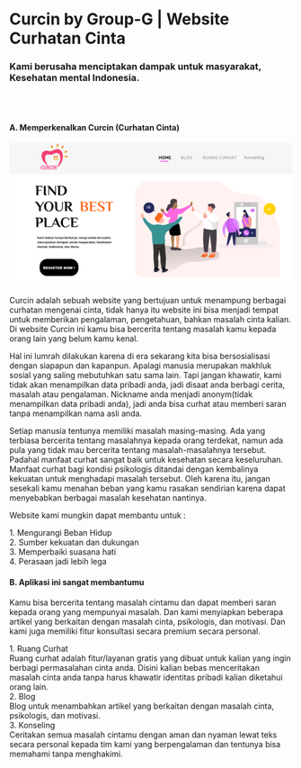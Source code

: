 <h1> Curcin by Group-G | Website Curhatan Cinta </h1> 
<h3> Kami berusaha menciptakan dampak untuk masyarakat, Kesehatan mental Indonesia. </h3>
<br> <br> 

<h4> A.	Memperkenalkan Curcin (Curhatan Cinta) </h4>
<img src="https://github.com/AlvaroBinAndrew/Assignment3-/blob/main/Tahap1-ProyekMarketPull/home1.png" width="600px" >
<p>Curcin adalah sebuah website yang bertujuan untuk menampung berbagai curhatan mengenai cinta, tidak hanya itu website ini bisa menjadi 
tempat untuk memberikan pengalaman, pengetahuan, bahkan masalah cinta kalian. Di website Curcin ini kamu bisa bercerita tentang masalah 
kamu kepada orang lain yang belum kamu kenal. </p>
<p>Hal ini lumrah dilakukan karena di era sekarang kita bisa bersosialisasi dengan siapapun dan kapanpun. Apalagi manusia merupakan 
makhluk sosial yang saling mebutuhkan satu sama lain. Tapi jangan khawatir, kami tidak akan menampilkan data pribadi anda, jadi disaat
anda berbagi cerita, masalah atau pengalaman. Nickname anda menjadi anonym(tidak menampilkan data pribadi anda), jadi anda bisa curhat atau memberi saran tanpa menampilkan nama asli anda. </p>
<p> Setiap manusia tentunya memiliki masalah masing-masing. Ada yang terbiasa bercerita tentang masalahnya kepada orang terdekat, namun ada pula yang tidak mau bercerita tentang masalah-masalahnya tersebut. Padahal manfaat curhat sangat baik untuk kesehatan secara keseluruhan. 
Manfaat curhat bagi kondisi psikologis ditandai dengan kembalinya kekuatan untuk menghadapi masalah tersebut. Oleh karena itu, jangan sesekali kamu menahan beban yang kamu rasakan sendirian karena dapat menyebabkan berbagai masalah kesehatan nantinya. </p>
<p> Website kami mungkin dapat membantu untuk : </p>
1. Mengurangi Beban Hidup <br> 
2.	Sumber kekuatan dan dukungan <br>
3.	Memperbaiki suasana hati <br>
4.	Perasaan jadi lebih lega <br>

<h4> B.	Aplikasi ini sangat membantumu </h4>
<p> Kamu bisa bercerita tentang masalah cintamu dan dapat memberi saran kepada orang yang mempunyai masalah. Dan kami menyiapkan beberapa artikel yang berkaitan dengan masalah cinta, psikologis, dan motivasi. Dan kami juga memiliki fitur konsultasi secara premium secara personal. </p>
1. Ruang Curhat  <br>
Ruang curhat adalah fitur/layanan gratis yang dibuat untuk kalian yang ingin berbagi permasalahan cinta anda. Disini kalian bebas menceritakan masalah cinta anda tanpa harus khawatir identitas pribadi kalian diketahui orang lain. <br>
2.	Blog <br>
Blog untuk menambahkan artikel yang berkaitan dengan masalah cinta, psikologis, dan motivasi. <br>
3.	Konseling <br> 
Ceritakan semua masalah cintamu dengan aman dan nyaman lewat teks secara personal kepada tim kami yang berpengalaman dan tentunya bisa memahami tanpa menghakimi. 


